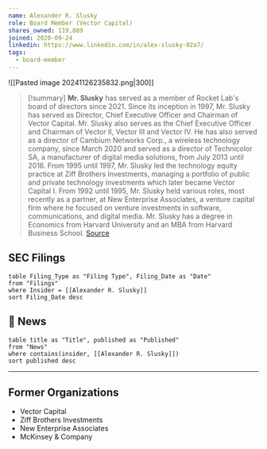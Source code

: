 ```yaml
---
name: Alexander R. Slusky
role: Board Member (Vector Capital)
shares_owned: 119,889
joined: 2020-09-24
linkedin: https://www.linkedin.com/in/alex-slusky-02a7/
tags:
  - board-member
---
```


![[Pasted image 20241126235832.png|300]]

>[!summary]
**Mr. Slusky** has served as a member of Rocket Lab's board of directors since 2021. Since its inception in 1997, Mr. Slusky has served as Director, Chief Executive Officer and Chairman of Vector Capital. Mr. Slusky also serves as the Chief Executive Officer and Chairman of Vector II, Vector III and Vector IV. He has also served as a director of Cambium Networks Corp., a wireless technology company, since March 2020 and served as a director of Technicolor SA, a manufacturer of digital media solutions, from July 2013 until 2016. From 1995 until 1997, Mr. Slusky led the technology equity practice at Ziff Brothers Investments, managing a portfolio of public and private technology investments which later became Vector Capital I. From 1992 until 1995, Mr. Slusky held various roles, most recently as a partner, at New Enterprise Associates, a venture capital firm where he focused on venture investments in software, communications, and digital media. Mr. Slusky has a degree in Economics from Harvard University and an MBA from Harvard Business School.
[Source](https://www.rocketlabusa.com/about/team/)

## SEC Filings

```dataview
table Filing_Type as "Filing Type", Filing_Date as "Date"
from "Filings"
where Insider = [[Alexander R. Slusky]]
sort Filing_Date desc
```

## 📰 News
```dataview
table title as "Title", published as "Published"
from "News"
where contains(insider, [[Alexander R. Slusky]])
sort published desc
```

---
## Former Organizations

-  Vector Capital
-  Ziff Brothers Investments
-  New Enterprise Associates
-  McKinsey & Company